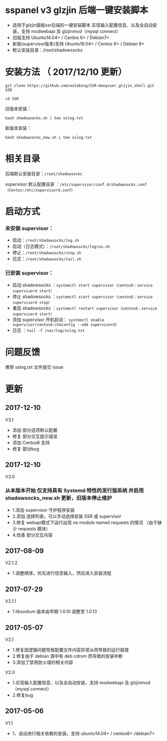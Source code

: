 # sspanel v3 glzjin 后端一键安装脚本

* 适用于glzjin面板ssr后端的一键安装脚本 实现输入配置信息、以及全自动安装，支持 modwebapi 及 glzjinmod（mysql connect）
* 旧版支持 Ubuntu14.04+ / Centos 6+ / Debian7+ 
* 新版(supervisor版本)支持 Ubuntu16.04+ / Centos 6+ / Debian 8+
* 默认安装目录：/root/shadowsocks

# 安装方法 （ 2017/12/10 更新）
```
git clone https://github.com/wulabing/SSR-manyuser_glzjin_shell.git SSR

cd SSR
```
旧版本安装：

`bash shadowsocks.sh | tee sslog.txt`

新版本安装：

`bash shadowsocks_new.sh | tee sslog.txt`

# 相关目录

后端默认安装目录：`/root/shadowsocks`

supervisor 默认配置目录 ：`/etc/supervisor/conf.d/shadowsocks.conf （Centos:/etc/supervisord.conf）`

# 启动方式

### 未安装 supervisor：

* 启动：`/root/shadowsocks/log.sh`
* 启动（日志模式）：`/root/shadowsocks/logrun.sh`
* 停止：`/root/shadowsocks/stop.sh`
* 日志：`/root/shadowsocks/tail.sh`

### 已安装 supervisor：

* 启动 shadowsocks ：`systemctl start supervisor（centos6：service supervisord start）`
* 停止 shadowsocks ：`systemctl start supervisor（centos6：service supervisord stop）`
* 重启 shadowsocks ：`systemctl restart supervisor（centos6：service supervisord start）`
* 添加 supervisor 开机启动： `systemctl enable supervisor(centos6:chkconfig --add supervisord)`
* 日志 ：`tail -f /var/log/sslog.txt`

# 问题反馈

携带 sslog.txt 文件提交 issue

# 更新
## 2017-12-10
V3.1
* 添加 部分选项默认配置
* 修复 部分交互提示错误
* 添加 Centos6 支持
* 修复 部分bug

## 2017-12-10
V3.0
### 从本版本开始 仅支持具有 Systemd 特性的发行版系统 并启用 shadowsocks_new.sh 更新，旧版本停止维护

* 1.添加 supervisor 守护程序安装
* 2.添加 选择列表，可以手动选择安装 SSR 或 supervisor 
* 3.修复 webapi模式下运行出现 no module named requests 的情况 （由于缺少 requests 模块）
* 4.改善 部分交互内容

## 2017-08-09
V2.1.2

* 1.调整顺序。优先进行信息输入，然后进入安装流程

## 2017-07-29
V2.1.1

* 1.libsodium 版本由早期 1.0.10 调整至 1.0.13


## 2017-05-07
V2.1

* 1.修复因逻辑问题导致配置文件内容异常从而导致的运行报错
* 2.修复由于 debian 源中有 deb cdrom 而导致的安装中断
* 3.添加了禁用防火墙的相关内容

V2.0

* 1.实现输入配置信息、以及全自动安装，支持 modwebapi 及 glzjinmod（mysql connect）
* 2.修复bug

## 2017-05-06
V1.1

* 1、自动进行相关依赖的安装，支持 ubuntu14.04+ / centos6+ /debian7+ 

